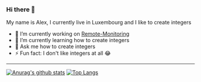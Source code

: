 ### Hi there 👋

My name is Alex, I currently live in Luxembourg and I like to create integers

- 🔭 I’m currently working on [Remote-Monitoring](https://github.com/VoxCrafterLP/Remote-Monitoring)
- 🌱 I’m currently learning how to create integers 
- 💬 Ask me how to create integers
- ⚡ Fun fact: I don't like integers at all 😂

---

[![Anurag's github stats](https://github-readme-stats.vercel.app/api?username=voxcrafterlp&hide=stars&count_private=true)](https://github.com/anuraghazra/github-readme-stats)
[![Top Langs](https://github-readme-stats.vercel.app/api/top-langs/?username=voxcrafterlp&layout=compact&count_private=true)](https://github.com/anuraghazra/github-readme-stats)
